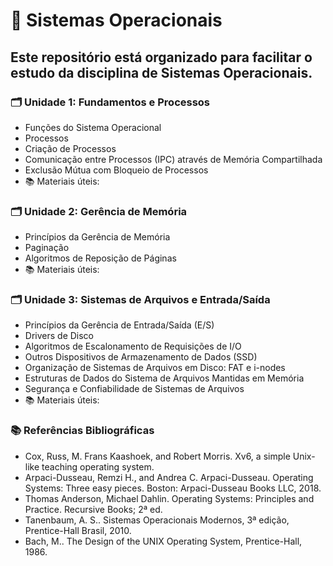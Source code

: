 # 📘 Sistemas Operacionais
## Este repositório está organizado para facilitar o estudo da disciplina de Sistemas Operacionais.

### 🗂️ Unidade 1: Fundamentos e Processos
- Funções do Sistema Operacional
- Processos
- Criação de Processos
- Comunicação entre Processos (IPC) através de Memória Compartilhada
- Exclusão Mútua com Bloqueio de Processos
-  📚 Materiais úteis:

### 🗂️ Unidade 2: Gerência de Memória
- Princípios da Gerência de Memória
- Paginação
- Algoritmos de Reposição de Páginas
- 📚 Materiais úteis:

### 🗂️ Unidade 3: Sistemas de Arquivos e Entrada/Saída
- Princípios da Gerência de Entrada/Saída (E/S)
- Drivers de Disco
- Algoritmos de Escalonamento de Requisições de I/O
- Outros Dispositivos de Armazenamento de Dados (SSD)
- Organização de Sistemas de Arquivos em Disco: FAT e i-nodes
- Estruturas de Dados do Sistema de Arquivos Mantidas em Memória
- Segurança e Confiabilidade de Sistemas de Arquivos
- 📚 Materiais úteis:

### 📚 Referências Bibliográficas
- Cox, Russ, M. Frans Kaashoek, and Robert Morris. Xv6, a simple Unix-like teaching operating system.
- Arpaci-Dusseau, Remzi H., and Andrea C. Arpaci-Dusseau. Operating Systems: Three easy pieces. Boston: Arpaci-Dusseau Books LLC, 2018.
- Thomas Anderson, Michael Dahlin. Operating Systems: Principles and Practice. Recursive Books; 2ª ed.
- Tanenbaum, A. S.. Sistemas Operacionais Modernos, 3ª edição, Prentice-Hall Brasil, 2010.
- Bach, M.. The Design of the UNIX Operating System, Prentice-Hall, 1986.
